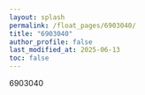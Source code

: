 ```yaml
---
layout: splash
permalink: /float_pages/6903040/
title: "6903040"
author_profile: false
last_modified_at: 2025-06-13
toc: false
---
```

 
6903040
